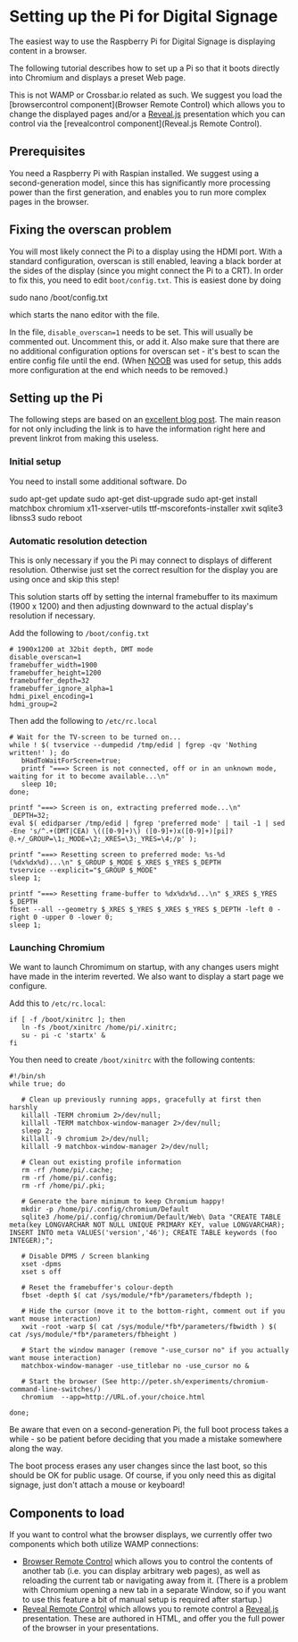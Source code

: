 # Setting up the Pi for Digital Signage

The easiest way to use the Raspberry Pi for Digital Signage is displaying content in a browser.

The following tutorial describes how to set up a Pi so that it boots directly into Chromium and displays a preset Web page.

This is not WAMP or Crossbar.io related as such. We suggest you load the [browsercontrol component](Browser Remote Control) which allows you to change the displayed pages and/or a [Reveal.js](http://lab.hakim.se/reveal-js/#/) presentation which you can control via the [revealcontrol component](Reveal.js Remote Control).

## Prerequisites

You need a Raspberry Pi with Raspian installed. We suggest using a second-generation model, since this has significantly more processing power than the first generation, and enables you to run more complex pages in the browser.

## Fixing the overscan problem

You will most likely connect the Pi to a display using the HDMI port. With a standard configuration, overscan is still enabled, leaving a black border at the sides of the display (since you might connect the Pi to a CRT). In order to fix this, you need to edit `boot/config.txt`. This is easiest done by doing

   sudo nano /boot/config.txt

which starts the nano editor with the file.

In the file, `disable_overscan=1` needs to be set. This will usually be commented out. Uncomment this, or add it. Also make sure that there are no additional configuration options for overscan set - it's best to scan the entire config file until the end. (When [NOOB]() was used for setup, this adds more configuration at the end which needs to be removed.)

## Setting up the Pi

The following steps are based on an [excellent blog post](http://blogs.wcode.org/2013/09/howto-boot-your-raspberry-pi-into-a-fullscreen-browser-kiosk/). The main reason for not only including the link is to have the information right here and prevent linkrot from making this useless.

### Initial setup

You need to install some additional software. Do

   sudo apt-get update
   sudo apt-get dist-upgrade
   sudo apt-get install matchbox chromium x11-xserver-utils ttf-mscorefonts-installer xwit sqlite3 libnss3
   sudo reboot

### Automatic resolution detection

This is only necessary if you the Pi may connect to displays of different resolution. Otherwise just set the correct resultion for the display you are using once and skip this step!

This solution starts off by setting the internal framebuffer to its maximum (1900 x 1200) and then adjusting downward to the actual display's resolution if necessary.

Add the following to `/boot/config.txt`

```text
# 1900x1200 at 32bit depth, DMT mode
disable_overscan=1
framebuffer_width=1900
framebuffer_height=1200
framebuffer_depth=32
framebuffer_ignore_alpha=1
hdmi_pixel_encoding=1
hdmi_group=2
```

Then add the following to `/etc/rc.local`

```shell
# Wait for the TV-screen to be turned on...
while ! $( tvservice --dumpedid /tmp/edid | fgrep -qv 'Nothing written!' ); do
   bHadToWaitForScreen=true;
   printf "===> Screen is not connected, off or in an unknown mode, waiting for it to become available...\n"
   sleep 10;
done;

printf "===> Screen is on, extracting preferred mode...\n"
_DEPTH=32;
eval $( edidparser /tmp/edid | fgrep 'preferred mode' | tail -1 | sed -Ene 's/^.+(DMT|CEA) \(([0-9]+)\) ([0-9]+)x([0-9]+)[pi]? @.+/_GROUP=\1;_MODE=\2;_XRES=\3;_YRES=\4;/p' );

printf "===> Resetting screen to preferred mode: %s-%d (%dx%dx%d)...\n" $_GROUP $_MODE $_XRES $_YRES $_DEPTH
tvservice --explicit="$_GROUP $_MODE"
sleep 1;

printf "===> Resetting frame-buffer to %dx%dx%d...\n" $_XRES $_YRES $_DEPTH
fbset --all --geometry $_XRES $_YRES $_XRES $_YRES $_DEPTH -left 0 -right 0 -upper 0 -lower 0;
sleep 1;
```

### Launching Chromium

We want to launch Chromimum on startup, with any changes users might have made in the interim reverted. We also want to display a start page we configure.

Add this to `/etc/rc.local`:

```shell
if [ -f /boot/xinitrc ]; then
   ln -fs /boot/xinitrc /home/pi/.xinitrc;
   su - pi -c 'startx' &
fi
```

You then need to create `/boot/xinitrc` with the following contents:

```shell
#!/bin/sh
while true; do

   # Clean up previously running apps, gracefully at first then harshly
   killall -TERM chromium 2>/dev/null;
   killall -TERM matchbox-window-manager 2>/dev/null;
   sleep 2;
   killall -9 chromium 2>/dev/null;
   killall -9 matchbox-window-manager 2>/dev/null;

   # Clean out existing profile information
   rm -rf /home/pi/.cache;
   rm -rf /home/pi/.config;
   rm -rf /home/pi/.pki;

   # Generate the bare minimum to keep Chromium happy!
   mkdir -p /home/pi/.config/chromium/Default
   sqlite3 /home/pi/.config/chromium/Default/Web\ Data "CREATE TABLE meta(key LONGVARCHAR NOT NULL UNIQUE PRIMARY KEY, value LONGVARCHAR); INSERT INTO meta VALUES('version','46'); CREATE TABLE keywords (foo INTEGER);";

   # Disable DPMS / Screen blanking
   xset -dpms
   xset s off

   # Reset the framebuffer's colour-depth
   fbset -depth $( cat /sys/module/*fb*/parameters/fbdepth );

   # Hide the cursor (move it to the bottom-right, comment out if you want mouse interaction)
   xwit -root -warp $( cat /sys/module/*fb*/parameters/fbwidth ) $( cat /sys/module/*fb*/parameters/fbheight )

   # Start the window manager (remove "-use_cursor no" if you actually want mouse interaction)
   matchbox-window-manager -use_titlebar no -use_cursor no &

   # Start the browser (See http://peter.sh/experiments/chromium-command-line-switches/)
   chromium  --app=http://URL.of.your/choice.html

done;
```

Be aware that even on a second-generation Pi, the full boot process takes a while - so be patient before deciding that you made a mistake somewhere along the way.

The boot process erases any user changes since the last boot, so this should be OK for public usage. Of course, if you only need this as digital signage, just don't attach a mouse or keyboard!

## Components to load

If you want to control what the browser displays, we currently offer two components which both utilize WAMP connections:

* [Browser Remote Control](Browser-Remote-Control) which allows you to control the contents of another tab (i.e. you can display arbitrary web pages), as well as reloading the current tab or navigating away from it. (There is a problem with Chromium opening a new tab in a separate Window, so if you want to use this feature a bit of manual setup is required after startup.)
* [Reveal Remote Control](Reveal-Remote-Control) which allows you to remote control a [Reveal.js](http://lab.hakim.se/reveal-js/#/) presentation. These are authored in HTML, and offer you the full power of the browser in your presentations.
